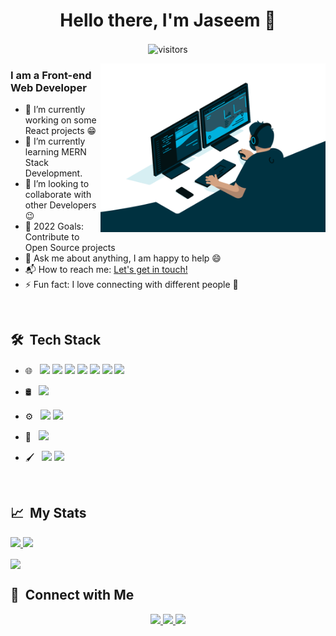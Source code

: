 <p>
  <h1 align="center"><b>Hello there, I'm Jaseem 👋</b></h1>
</p>

<p align="center">
    <img align="center" alt="visitors" src="https://gpvc.arturio.dev/Jaseem-v" />
</p>




<img align="right" height="270px" alt="GIF" src="https://raw.githubusercontent.com/JokeDevil/JokeDevil/master/code.gif?raw=true" />

### I am a Front-end Web Developer
- 🔭 I’m currently working on some React projects :grin:
- 🌱 I’m currently learning MERN Stack Development.
- 👯 I’m looking to collaborate with other Developers :wink:
- 🥅 2022 Goals: Contribute to Open Source projects
- 💬 Ask me about anything, I am happy to help :smile:
- 📬 How to reach me: [Let's get in touch!](https://www.linkedin.com/in/jaseem-v-a36a94209/)
- ⚡ Fun fact: I love connecting with different people :raised_hands:

<br>

## 🛠 &nbsp;Tech Stack 
- 🌐 &nbsp;
  <img src="https://img.shields.io/badge/HTML-FB7A24.svg?&style=for-the-badge&logo=html5&logoColor=white" height="25"/>
  <img src="https://img.shields.io/badge/css-3776AB.svg?&style=for-the-badge&logo=css3&logoColor=white" height="25"/>
  <img src="https://img.shields.io/badge/javascript-F7DF1E.svg?&style=for-the-badge&logo=javascript&logoColor=white" height="25"/>
  <img src="https://img.shields.io/badge/Sass-cc6699.svg?&style=for-the-badge&logo=Sass&logoColor=white" height="25"/>
  <img src="https://img.shields.io/badge/Bootstrap-563d7c.svg?&style=for-the-badge&logo=Bootstrap&logoColor=white" height="25"/>
  <img src="https://img.shields.io/badge/NodeJs-3c873a.svg?&style=for-the-badge&logo=nodejs&logoColor=white" height="25"/>
  <img src="https://img.shields.io/badge/React-007ACC.svg?&style=for-the-badge&logo=React&logoColor=white" height="25"/>
- 🛢 &nbsp;
    <img src="https://img.shields.io/badge/mongodb-3FA037.svg?&style=for-the-badge&logo=mongodb&logoColor=white" height="25"/>
- ⚙️ &nbsp;
    <img src="https://img.shields.io/badge/git-f1502f.svg?&style=for-the-badge&logo=git&logoColor=white" height="25"/>
    <img src="https://img.shields.io/badge/github-333333.svg?&style=for-the-badge&logo=github&logoColor=white" height="25"/>
- 🔧 &nbsp;
  <img src="https://img.shields.io/badge/VS%20Code-007ACC.svg?&style=for-the-badge&logo=visual-studio-code&logoColor=white" height="25"/>
- 	:paintbrush: &nbsp;
    <img src="https://img.shields.io/badge/illustrator-f1502f.svg?&style=for-the-badge&logo=illustrator&logoColor=white" height="25"/>
    <img src="https://img.shields.io/badge/photoshop-3c327b.svg?&style=for-the-badge&logo=photoshop&logoColor=white" height="25"/>
 	  
    <br/>
## :chart_with_upwards_trend: &nbsp;My Stats
<p>
<a href="https://github.com/AVS1508">
  <img  width="49%" src="https://github-readme-stats.vercel.app/api?username=jaseem-v&show_icons=true&theme=radical" />
  <img width="49%" src="https://github-readme-stats-eight-theta.vercel.app/api/top-langs/?username=jaseem-v&theme=radical&layout=compact&exclude_lang=java+r" />
  <br/>
</a> 
</p>
  <img align="center" width="49%" src="https://github-readme-streak-stats.herokuapp.com/?user=jaseem-v&theme=radical" />

<br/>

## 🤝 &nbsp;Connect with Me 

<p align="center">
  
<a href="https://www.linkedin.com/in/jaseem-v-a36a94209/">
    <img src="https://img.shields.io/badge/Jaseem V-007ACC.svg?&style=for-the-badge&logo=linkedin&logoColor=white" height="25"/>
  </a>
<a href="https://www.instagram.com/jaseem._v/">
    <img src="https://img.shields.io/badge/Jaseem_v-dd2a7b.svg?&style=for-the-badge&logo=instagram&logoColor=white" height="25"/>
  
  </a>
<a href="mailto:muhammedjaseem753@gamil.com">
    <img src="https://img.shields.io/badge/-Muhammedjaseem753@gmail.com-D14836.svg?&style=for-the-badge&logo=Gmail&logoColor=white" height="25"/>
  </a>
  </p>
